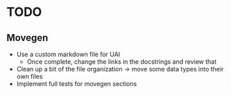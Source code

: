 # TODO

## Movegen
- Use a custom markdown file for UAI
  - Once complete, change the links in the docstrings and review that
- Clean up a bit of the file organization -> move some data types into their own files
- Implement full tests for movegen sections

